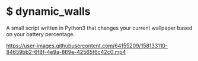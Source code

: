 # $ dynamic_walls

A small script written in Python3 that changes your current wallpaper based on your battery percentage.

https://user-images.githubusercontent.com/64155209/158133110-84659bb2-6f8f-4e9a-869e-42565f6c42c0.mp4

